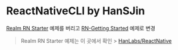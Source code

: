 # ReactNativeCLI by HanSJin

[Realm RN Starter](https://academy.realm.io/kr/posts/react-native/) 예제를 버리고 [RN-Getting Started](http://facebook.github.io/react-native/docs/getting-started) 예제로 변경

> Realm RN Starter 예제는 이 곳에서 확인 > [HanLabs/ReactNative](https://github.com/HanLabs/ReactNative)
